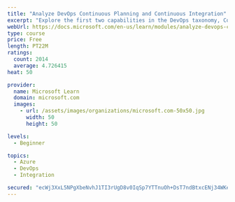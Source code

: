 ```yaml
---
title: "Analyze DevOps Continuous Planning and Continuous Integration"
excerpt: "Explore the first two capabilities in the DevOps taxonomy, Continuous Planning and Continuous Integration."
webUrl: https://docs.microsoft.com/en-us/learn/modules/analyze-devops-continuous-planning-intergration/
type: course
price: Free
length: PT22M
ratings:
  count: 2014
  average: 4.726415
heat: 50

provider:
  name: Microsoft Learn
  domain: microsoft.com
  images:
    - url: /assets/images/organizations/microsoft.com-50x50.jpg
      width: 50
      height: 50

levels:
  - Beginner

topics:
  - Azure
  - DevOps
  - Integration

secured: "ecWj3XxL5NPgXbeNvhJ1TI3rUgD8v0IqSp7YTTnuOh+DsT7ndBtxcENj34WKe5rD/LnYdM9xRY2ednYNmqertat2Mrrm2OSkIYFq4szqz73fDOwYmFyjTUEiE/pCUH8UqTI3VGSkSQJtGxicMA4fbfaxAUIS98tR/nbo1lQpycbqXKRNKFcGTdwbkUjgiUYedGWhx7RwM0eTo30q8GecNE8y6EYsWGDKWBJVi7/FNSXqZSEUHOx0toNcKCg/xCbSeTnO9EOz/zUw9I7dPWZ3mc9YAkQiF/wL0TaixjQvbHqjQ3Ms7NGPJ8NI7HnGFa9wvWQku2g33a17sNCg25ZoEQopqcYzgOR9yWPjPlx3i6DiZV0Gj4gu0QCk3WW2EfE8dNaledLRwMzg7Bzc3pBHGuwew2NCc8EsV9MBL6F0uVw=;vjoJT8LGEp5ijRtUE5gKDg=="
---
```


